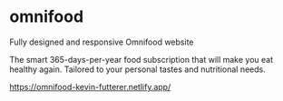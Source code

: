 # omnifood
Fully designed and responsive Omnifood website

The smart 365-days-per-year food subscription that will make you eat healthy again. Tailored to your personal tastes and nutritional needs.

https://omnifood-kevin-futterer.netlify.app/
